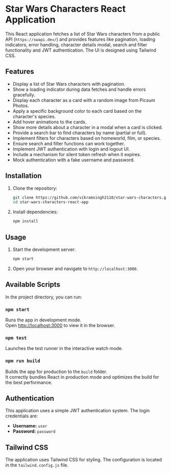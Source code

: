 # Star Wars Characters React Application

This React application fetches a list of Star Wars characters from a public API (`https://swapi.dev/`) and provides features like pagination, loading indicators, error handling, character details modal, search and filter functionality and JWT authentication. The UI is designed using Tailwind CSS.

## Features

- Display a list of Star Wars characters with pagination.
- Show a loading indicator during data fetches and handle errors gracefully.
- Display each character as a card with a random image from Picsum Photos.
- Apply a specific background color to each card based on the character's species.
- Add hover animations to the cards.
- Show more details about a character in a modal when a card is clicked.
- Provide a search bar to find characters by name (partial or full).
- Implement filters for characters based on homeworld, film, or species.
- Ensure search and filter functions can work together.
- Implement JWT authentication with login and logout UI.
- Include a mechanism for silent token refresh when it expires.
- Mock authentication with a fake username and password.

## Installation

1. Clone the repository:
    ```sh
    git clone https://github.com/vikramsingh2110/star-wars-characters.git
    cd star-wars-characters-react-app
    ```

2. Install dependencies:
    ```sh
    npm install
    ```

## Usage

1. Start the development server:
    ```sh
    npm start
    ```

2. Open your browser and navigate to `http://localhost:3000`.


## Available Scripts

In the project directory, you can run:

### `npm start`

Runs the app in development mode.<br>
Open [http://localhost:3000](http://localhost:3000) to view it in the browser.

### `npm test`

Launches the test runner in the interactive watch mode.

### `npm run build`

Builds the app for production to the `build` folder.<br>
It correctly bundles React in production mode and optimizes the build for the best performance.

## Authentication

This application uses a simple JWT authentication system. The login credentials are:

- **Username:** `user`
- **Password:** `password`

## Tailwind CSS

The application uses Tailwind CSS for styling. The configuration is located in the `tailwind.config.js` file.

